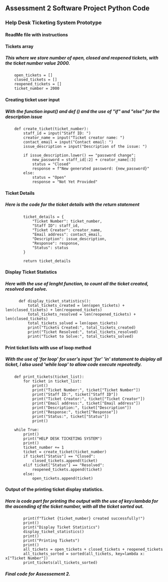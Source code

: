 ## Assessment 2 Software Project Python Code 
### Help Desk Ticketing System Prototype
#### ReadMe file with instructions

#### Tickets array 
##### This where we store number of open, closed and reopened tickets, with the ticket number value 2000.

        open_tickets = []
        closed_tickets = []
        reopened_tickets = []
        ticket_number = 2000

#### Creating ticket user input 
##### With the function input() and def () and the use of "if" and "else" for the description issue

        def create_ticket(ticket_number):
            staff_id = input("Staff ID: ")
            creator_name = input("Ticket creator name: ")
            contact_email = input("Contact email: ")
            issue_description = input("Description of the issue: ")

            if issue_description.lower() == "password change":
                new_password = staff_id[:2] + creator_name[:3]
                status = "Closed" 
                response = f"New generated password: {new_password}"
            else:
                status = "Open"
                response = "Not Yet Provided"

#### Ticket Details
##### Here is the code for the ticket details with the return statement

            ticket_details = {
                "Ticket Number": ticket_number,
                "Staff ID": staff_id,
                "Ticket Creator": creator_name,
                "Email address": contact_email,
                "Description": issue_description,
                "Response": response,
                "Status": status
            }

            return ticket_details

#### Display Ticket Statistics 
##### Here with the use of lenght function, to count all the ticket created, resolved and solve.

          def display_ticket_statistics():
              total_tickets_created = len(open_tickets) + len(closed_tickets) + len(reopened_tickets)
              total_tickets_resolved = len(reopened_tickets) + len(closed_tickets)
              total_tickets_solved = len(open_tickets)
              print("Tickets Created:", total_tickets_created)
              print("Ticket Resolved:", total_tickets_resolved)
              print("Ticket to Solve:", total_tickets_solved)

#### Print ticket lists with use of loop method
##### With the use of 'for loop' for user's input 'for' 'in' statament to dsiplay all ticket, I also used 'while loop' to allow code execute repeatedly.

        def print_tickets(ticket_list):
            for ticket in ticket_list:
                print()
                print("Ticket Number:", ticket["Ticket Number"])
                print("Staff ID:", ticket["Staff ID"])
                print("Ticket Creator:", ticket["Ticket Creator"])
                print("Email address:", ticket["Email address"])
                print("Description:", ticket["Description"])
                print("Response:", ticket["Response"])
                print("Status:", ticket["Status"])
                print()

        while True:
            print()
            print("HELP DESK TICKETING SYSTEM")
            print()
            ticket_number += 1
            ticket = create_ticket(ticket_number)
            if ticket["Status"] == "Closed":
                closed_tickets.append(ticket)
            elif ticket["Status"] == "Resolved":
                reopened_tickets.append(ticket)
            else:
                open_tickets.append(ticket)

#### Output of the printing ticket display statistics.
##### Here is code part for printing the output with the use of key=lambda for the ascending of the ticket number, with all the ticket sorted out. 

            print(f"Ticket {ticket_number} created successfully!")
            print()
            print("Display Ticket Statistics")
            display_ticket_statistics()
            print()
            print("Printing Tickets")
            print()
            all_tickets = open_tickets + closed_tickets + reopened_tickets
            all_tickets_sorted = sorted(all_tickets, key=lambda x: x["Ticket Number"])
            print_tickets(all_tickets_sorted)

##### Final code for Assessement 2.




